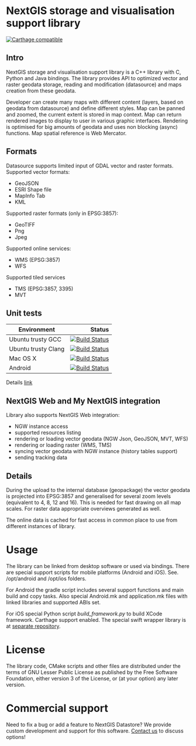 # NextGIS storage and visualisation support library

[![Carthage compatible](https://img.shields.io/badge/Carthage-compatible-4BC51D.svg?style=flat)](https://github.com/Carthage/Carthage)

## Intro

NextGIS storage and visualisation support library is a C++ library with C, Python
and Java bindings. The library provides API to optimized vector and raster
geodata storage, reading and modification (datasource) and maps creation from
these geodata.

Developer can create many maps with different content (layers, based on geodata
from datasource) and define different styles. Map can be panned and zoomed, the
current extent is stored in map context. Map can return rendered images to display
to user in various graphic interfaces. Rendering is optimised for big amounts of geodata and uses non
blocking (async) functions. Map spatial reference is Web Mercator.

## Formats

Datasource supports limited input of GDAL vector and raster formats. Supported
vector formats:

 * GeoJSON
 * ESRI Shape file
 * MapInfo Tab
 * KML

Supported raster formats (only in EPSG:3857):

 * GeoTIFF
 * Png
 * Jpeg

Supported online services:

 * WMS (EPSG:3857)
 * WFS

Supported tiled services

 * TMS (EPSG:3857, 3395)
 * MVT

## Unit tests

| Environment           | Status        |
| --------------------- |--------------:|
| Ubuntu trusty GCC     | [![Build Status](http://badges.herokuapp.com/travis/nextgis/nextgis_datastore?branch=master&env=BUILD_NAME=linux_gcc&label=linux_gcc)](https://travis-ci.org/nextgis/nextgis_datastore) |
| Ubuntu trusty Clang   | [![Build Status](http://badges.herokuapp.com/travis/nextgis/nextgis_datastore?branch=master&env=BUILD_NAME=linux_clang&label=linux_clang)](https://travis-ci.org/nextgis/nextgis_datastore) |
| Mac OS X              | [![Build Status](http://badges.herokuapp.com/travis/nextgis/nextgis_datastore?branch=master&env=BUILD_NAME=osx&label=osx)](https://travis-ci.org/nextgis/nextgis_datastore) |
| Android              | [![Build Status](http://badges.herokuapp.com/travis/nextgis/nextgis_datastore?branch=master&env=BUILD_NAME=android&label=android)](https://travis-ci.org/nextgis/nextgis_datastore) |

Details [link](https://travis-ci.org/nextgis/nextgis_datastore)

## NextGIS Web and My NextGIS integration

Library also supports NextGIS Web integration:

 * NGW instance access
 * supported resources listing
 * rendering or loading vector geodata (NGW Json, GeoJSON, MVT, WFS)
 * rendering or loading raster (WMS, TMS)
 * syncing vector geodata with NGW instance (history tables support)
 * sending tracking data

## Details

During the upload to the internal database (geopackage) the vector geodata is
projected into EPSG:3857 and generalised for several zoom levels (equivalent to
4, 8, 12 and 16). This is needed for fast drawing on all map scales. For raster data
appropriate overviews generated as well.

The online data is cached for fast access in common place to use from different
instances of library.

# Usage

The library can be linked from desktop software or used via bindings. There are
special support scripts for mobile platforms (Android and iOS). See. /opt/android
and /opt/ios folders.

For Android the gradle script includes several support functions and main build
and copy tasks. Also special Android.mk and application.mk files with linked
libraries and supported ABIs set.

For iOS special Python script *build_framework.py* to build XCode framework.
Carthage support enabled. The special swift wrapper library is at
[separate repository](https://github.com/nextgis/ios_maplib).

# License

The library code, CMake scripts and other files are distributed under the terms
of GNU Lesser Public License as published by the Free Software Foundation,
either version 3 of the License, or (at your option) any later version.

# Commercial support

Need to fix a bug or add a feature to NextGIS Datastore? We provide custom development and support for this software. [Contact us](http://nextgis.ru/en/contact/) to discuss options!
